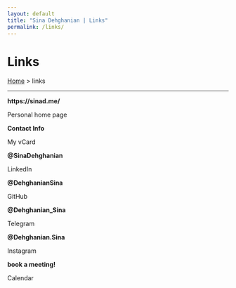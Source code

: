 ```yaml
---
layout: default
title: "Sina Dehghanian | Links"
permalink: /links/
---
```

# Links
[Home](/) > links

---   

<div class="card">
  <b>
  <i class="fa-solid fa-globe"></i> https://sinad.me/
  </b>
  <p>Personal home page</p>
  <a href="https://sinad.me/" target="_blank"><span class="card-link-spanner"></span></a>
</div>

<div class="card">
  <b>
  <i class="fa-solid fa-qrcode"></i> Contact Info
  </b>
  <p>My vCard</p>
  <a href="#qrModal" data-bs-toggle="modal"><span class="card-link-spanner"></span></a>
</div>

<div class="card">
  <b>
  <i class="fa-brands fa-linkedin"></i> @SinaDehghanian
  </b>
  <p>LinkedIn</p>
  <a href="https://www.linkedin.com/in/SinaDehghanian" target="_blank"><span class="card-link-spanner"></span></a>
</div>

<div class="card">
  <b>
  <i class="fa-brands fa-github"></i> @DehghanianSina
  </b>
  <p>GitHub</p>
  <a href="https://github.com/DehghanianSina" target="_blank"><span class="card-link-spanner"></span></a>
</div>

<div class="card">
  <b>
  <i class="fa-brands fa-telegram"></i> @Dehghanian_Sina
  </b>
  <p>Telegram</p>
  <a href="https://t.me/Dehghanian_Sina" target="_blank"><span class="card-link-spanner"></span></a>
</div>

<div class="card">
  <b>
  <i class="fa-brands fa-instagram"></i> @Dehghanian.Sina
  </b>
  <p>Instagram</p>
  <a href="https://instagram.com/Dehghanian.Sina" target="_blank"><span class="card-link-spanner"></span></a>
</div>

<div class="card">
  <b>
  <i class="fa-regular fa-calendar-check"></i> book a meeting! 
  </b>
  <p>Calendar</p>
  <a href="https://book.sinad.me/" target="_blank"><span class="card-link-spanner"></span></a>
</div>